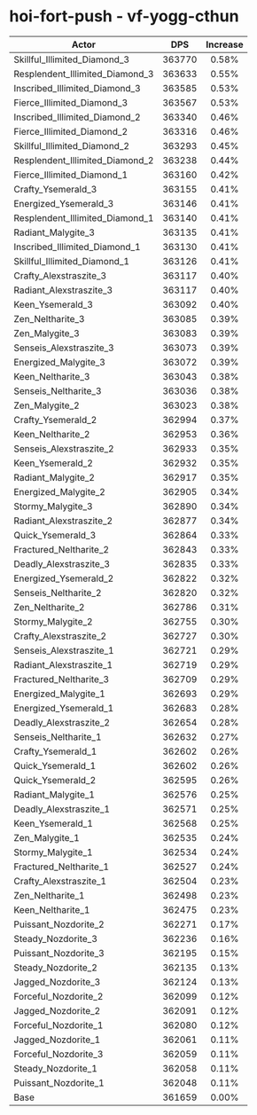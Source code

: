 # hoi-fort-push - vf-yogg-cthun
| Actor | DPS | Increase |
|---|:---:|:---:|
|Skillful_Illimited_Diamond_3|363770|0.58%|
|Resplendent_Illimited_Diamond_3|363633|0.55%|
|Inscribed_Illimited_Diamond_3|363585|0.53%|
|Fierce_Illimited_Diamond_3|363567|0.53%|
|Inscribed_Illimited_Diamond_2|363340|0.46%|
|Fierce_Illimited_Diamond_2|363316|0.46%|
|Skillful_Illimited_Diamond_2|363293|0.45%|
|Resplendent_Illimited_Diamond_2|363238|0.44%|
|Fierce_Illimited_Diamond_1|363160|0.42%|
|Crafty_Ysemerald_3|363155|0.41%|
|Energized_Ysemerald_3|363146|0.41%|
|Resplendent_Illimited_Diamond_1|363140|0.41%|
|Radiant_Malygite_3|363135|0.41%|
|Inscribed_Illimited_Diamond_1|363130|0.41%|
|Skillful_Illimited_Diamond_1|363126|0.41%|
|Crafty_Alexstraszite_3|363117|0.40%|
|Radiant_Alexstraszite_3|363117|0.40%|
|Keen_Ysemerald_3|363092|0.40%|
|Zen_Neltharite_3|363085|0.39%|
|Zen_Malygite_3|363083|0.39%|
|Senseis_Alexstraszite_3|363073|0.39%|
|Energized_Malygite_3|363072|0.39%|
|Keen_Neltharite_3|363043|0.38%|
|Senseis_Neltharite_3|363036|0.38%|
|Zen_Malygite_2|363023|0.38%|
|Crafty_Ysemerald_2|362994|0.37%|
|Keen_Neltharite_2|362953|0.36%|
|Senseis_Alexstraszite_2|362933|0.35%|
|Keen_Ysemerald_2|362932|0.35%|
|Radiant_Malygite_2|362917|0.35%|
|Energized_Malygite_2|362905|0.34%|
|Stormy_Malygite_3|362890|0.34%|
|Radiant_Alexstraszite_2|362877|0.34%|
|Quick_Ysemerald_3|362864|0.33%|
|Fractured_Neltharite_2|362843|0.33%|
|Deadly_Alexstraszite_3|362835|0.33%|
|Energized_Ysemerald_2|362822|0.32%|
|Senseis_Neltharite_2|362820|0.32%|
|Zen_Neltharite_2|362786|0.31%|
|Stormy_Malygite_2|362755|0.30%|
|Crafty_Alexstraszite_2|362727|0.30%|
|Senseis_Alexstraszite_1|362721|0.29%|
|Radiant_Alexstraszite_1|362719|0.29%|
|Fractured_Neltharite_3|362709|0.29%|
|Energized_Malygite_1|362693|0.29%|
|Energized_Ysemerald_1|362683|0.28%|
|Deadly_Alexstraszite_2|362654|0.28%|
|Senseis_Neltharite_1|362632|0.27%|
|Crafty_Ysemerald_1|362602|0.26%|
|Quick_Ysemerald_1|362602|0.26%|
|Quick_Ysemerald_2|362595|0.26%|
|Radiant_Malygite_1|362576|0.25%|
|Deadly_Alexstraszite_1|362571|0.25%|
|Keen_Ysemerald_1|362568|0.25%|
|Zen_Malygite_1|362535|0.24%|
|Stormy_Malygite_1|362534|0.24%|
|Fractured_Neltharite_1|362527|0.24%|
|Crafty_Alexstraszite_1|362504|0.23%|
|Zen_Neltharite_1|362498|0.23%|
|Keen_Neltharite_1|362475|0.23%|
|Puissant_Nozdorite_2|362271|0.17%|
|Steady_Nozdorite_3|362236|0.16%|
|Puissant_Nozdorite_3|362195|0.15%|
|Steady_Nozdorite_2|362135|0.13%|
|Jagged_Nozdorite_3|362124|0.13%|
|Forceful_Nozdorite_2|362099|0.12%|
|Jagged_Nozdorite_2|362091|0.12%|
|Forceful_Nozdorite_1|362080|0.12%|
|Jagged_Nozdorite_1|362061|0.11%|
|Forceful_Nozdorite_3|362059|0.11%|
|Steady_Nozdorite_1|362058|0.11%|
|Puissant_Nozdorite_1|362048|0.11%|
|Base|361659|0.00%|
